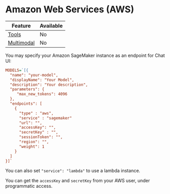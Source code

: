# Amazon Web Services (AWS)

| Feature                     | Available |
| --------------------------- | --------- |
| [Tools](../tools)           | No        |
| [Multimodal](../multimodal) | No        |

You may specify your Amazon SageMaker instance as an endpoint for Chat UI:

```ini
MODELS=`[{
  "name": "your-model",
  "displayName": "Your Model",
  "description": "Your description",
  "parameters": {
     "max_new_tokens": 4096
  },
  "endpoints": [
    {
      "type" : "aws",
      "service" : "sagemaker"
      "url": "",
      "accessKey": "",
      "secretKey" : "",
      "sessionToken": "",
      "region": "",
      "weight": 1
    }
  ]
}]`
```

You can also set `"service": "lambda"` to use a lambda instance.

You can get the `accessKey` and `secretKey` from your AWS user, under programmatic access.
